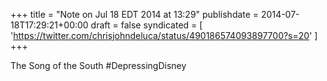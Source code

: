 +++
title = "Note on Jul 18 EDT 2014 at 13:29"
publishdate = 2014-07-18T17:29:21+00:00
draft = false
syndicated = [ 'https://twitter.com/chrisjohndeluca/status/490186574093897700?s=20' ]
+++

The Song of the South #DepressingDisney
